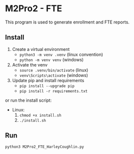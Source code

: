 # M2Pro2 - FTE
This program is used to generate enrollment and FTE reports.

## Install
1. Create a virtual environment
    - `python3 -m venv .venv` (linux convention)
    - `python -m venv venv` (windows)
2. Activate the venv
    - `source .venv/bin/activate` (linux)
    - `venv\Scripts\activate` (windows)
3. Update pip and install requirements
    - `pip install --upgrade pip`
    - `pip install -r requirements.txt`

or run the install script:
- Linux:
    1. `chmod +x install.sh`
    2. `./install.sh`

## Run
`python3 M2Pro2_FTE_HarleyCoughlin.py`
